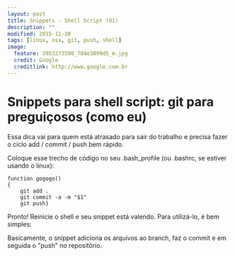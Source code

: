 ```yaml
---
layout: post
title: Snippets - Shell Script (01)
description: ""
modified: 2015-11-30
tags: [linux, osx, git, push, shell]
image:
  feature: 3953273590_704e3899d5_m.jpg
  credit: Google
  creditlink: http://www.google.com.br
---
```


Snippets para shell script: git para preguiçosos (como eu)
===


Essa dica vai para quem está atrasado para sair do trabalho e precisa fazer o ciclo add / commit / push bem rápido. 

Coloque esse trecho de código no seu .bash_profile (ou .bashrc, se estiver usando o linux):


    function gogogo() 
    { 
    	git add .
    	git commit -a -m "$1"
    	git push}


Pronto! Reinicie o shell e seu snippet está valendo. Para utilizá-lo, é bem simples: 



Basicamente, o snippet adiciona os arquivos ao branch, faz o commit e em seguida o "push" no repositório. 